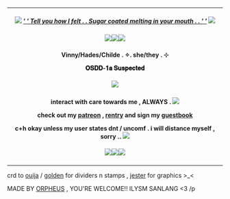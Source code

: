 ***
<h5 align="center">
  
<img src="https://goldenkamuy.crd.co/assets/images/gallery24/3c09289e.gif?v=53e72adc"/> [' ' Tell you how I felt . . Sugar coated melting in your mouth . . ' '](https://open.spotify.com/track/6UFivO2zqqPFPoQYsEMuCc?si=e0ef57f06c85468e) <img src="https://goldenkamuy.crd.co/assets/images/gallery24/3c09289e.gif?v=53e72adc"/>
<h5 align="center">
<img src="https://ouija.crd.co/assets/images/gallery10/7540ce0e.png?v=b8c53f22"/><img src="https://ouija.crd.co/assets/images/gallery10/7540ce0e.png?v=b8c53f22"/><img src="https://ouija.crd.co/assets/images/gallery10/7540ce0e.png?v=b8c53f22"/>
</h5>  

<h4 align="center">
Vinny/Hades/Childe . ✧. she/they . ⊹ 

𝐎𝐒𝐃𝐃-𝟏𝐚 𝐒𝐮𝐬𝐩𝐞𝐜𝐭𝐞𝐝
</h4> 
<h5 align="center">
<img src="https://media.discordapp.net/attachments/1010223180603994204/1213030581210976297/tumblr_2cfd0496db5e4387329e823ed3265960_b973caf6_1280_1.png?ex=65f3fdc3&is=65e188c3&hm=93cbe1b1f53e9f1471f5134d026daef7e9d2881720161e229bea8b7ad8bb1d5e&=&format=webp&quality=lossless"/>
</h5>  
<h4 align="center">

interact with care towards me , ALWAYS . <img src="https://goldenkamuy.crd.co/assets/images/gallery24/231aad5d.gif?v=53e72adc"/>

check out my [patreon](https://patreon.com/villyth) , [rentry](https://rentry.co/Keqingxuan) and sign my [guestbook](https://villyth.123guestbook.com/)

c+h okay unless my user states dnt / uncomf . i will distance myself , sorry .. <img src="https://goldenkamuy.crd.co/assets/images/gallery24/3d233f56.gif?v=53e72adc"/>
</h4> 

<h5 align="center">
<img src="https://ouija.crd.co/assets/images/gallery10/7540ce0e.png?v=b8c53f22"/><img src="https://ouija.crd.co/assets/images/gallery10/7540ce0e.png?v=b8c53f22"/><img src="https://ouija.crd.co/assets/images/gallery10/7540ce0e.png?v=b8c53f22"/>
</h5>  

***

crd to [ouija](https://ouija.crd.co/#) / [golden](https://goldenkamuy.crd.co/#small) for dividers n stamps , [jester](https://www.tumblr.com/jesteroftheangels) for graphics >_<

MADE BY [ORPHEUS](https://github.com/Ovrpheus) , YOU'RE WELCOME!! ILYSM SANLANG <3 /p
